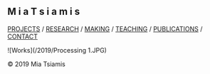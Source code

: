 ## M i a  T s i a m i s

[PROJECTS](./projects.html) / [RESEARCH](./research) / [MAKING](./making) / [TEACHING](./courses.html) / [PUBLICATIONS](./publications.html) / [CONTACT](./contact.html)   

 
![Works](/2019/Processing 1.JPG)


© 2019 Mia Tsiamis
